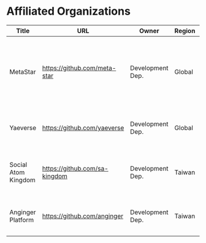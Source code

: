 # Affiliated Organizations

| Title               | URL                             | Owner            | Region | Description                                                                                     |
| ------------------- | ------------------------------- | ---------------- | ------ | ----------------------------------------------------------------------------------------------- |
| MetaStar            | <https://github.com/meta-star>  | Development Dep. | Global | Transforming complex research into accessible projects for public understanding and engagement. |
| Yaeverse            | <https://github.com/yaeverse>   | Development Dep. | Global | The hyper-metaverse based on cutting-edge technology.                                           |
| Social Atom Kingdom | <https://github.com/sa-kingdom> | Development Dep. | Taiwan | 社交媒體建構專案小組，打造專為臺灣量身訂做的社群服務。                                                   |
| Anginger Platform   | <https://github.com/anginger>   | Development Dep. | Taiwan | 為臺灣的軟體工程師打造，屬於他們的就業資源平台。                                                        |
